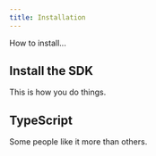 ```yaml
---
title: Installation
---
```


How to install...

## Install the SDK

This is how you do things.

## TypeScript

Some people like it more than others.